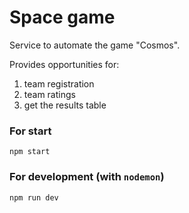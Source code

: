 # Space game

Service to automate the game "Cosmos".

Provides opportunities for:
1. team registration
2. team ratings
3. get the results table

### For start
  ```shell
  npm start
  ```

### For development (with `nodemon`)
  ```shell
  npm run dev
  ```
  
  